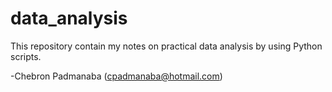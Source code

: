 # data_analysis
This repository contain my notes on practical data analysis by using Python scripts.




-Chebron Padmanaba (cpadmanaba@hotmail.com)
